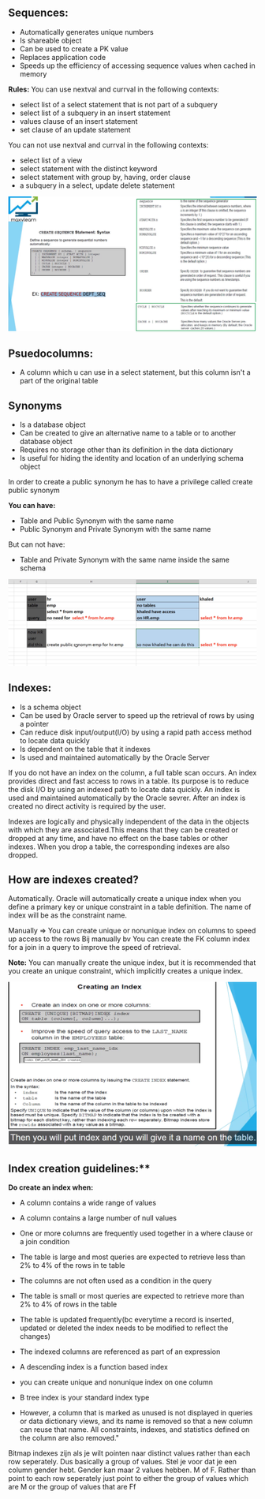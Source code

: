 ## Sequences:
- Automatically generates unique numbers
- Is shareable object
- Can be used to create a PK value
- Replaces application code
- Speeds up the efficiency of accessing sequence values when cached in memory


**Rules:**
You can use nextval and currval in the following contexts:
- select list of a select statement that is not part of a subquery
- select list of a subquery in an insert statement
- values clause of an insert statement
- set clause of an update statement

You can not use nextval and currval in the following contexts:
- select list of a view
- select statement with the distinct keyword
- select statement with group by, having, order clause
- a subquery in a select, update delete statement

![Alt text](../resources/sequences.png)



## Psuedocolumns:
- A column which u can use in a select statement, but this column isn't a part of the original table







## Synonyms

- Is a database object
- Can be created to give an alternative name to a table or to another database object
- Requires no storage other than its definition in the data dictionary
- Is useful for hiding the identity and location of an underlying schema object

In order to create a public synonym he has to have a privilege called create public synonym

**You can have:**
- Table and Public Synonym with the same name
- Public Synonym and Private Synonym with the same name

But can not have:
- Table and Private Synonym with the same name inside the same schema


![Alt text](../resources/synonyms.png)


## Indexes:
- Is a schema object
- Can be used by Oracle server to speed up the retrieval of rows by using a pointer
- Can reduce disk input/output(I/O) by using a rapid path access method to locate data quickly
- Is dependent on the table that it indexes
- Is used and maintained automatically by the Oracle Server


If you do not have an index on the column, a full table scan occurs. An index provides direct and fast access to rows in a table. Its purpose is to reduce the disk I/O by using an indexed path to locate data quickly. An index is used and maintained automatically by the Oracle sevrer. After an index is created no direct activity is required by the user.

Indexes are logically and physically independent of the data in the objects with which they are associated.This means that they can be created or dropped at any time, and have no effect on the base tables or other indexes. 
When you drop a table, the corresponding indexes are also dropped. 

## How are indexes created?
Automatically. Oracle will automatically create a unique index when you define a primary key or unique constraint in a table definition.
The name of index will be as the constraint name. 

Manually => You can create unique or nonunique index on columns to speed up access to the rows
Bij manually bv You can create the FK column index for a join in a query to improve the speed of retrieval.

**Note:** You can manually create the unique index, but it is recommended that you create an unique constraint, 
which implicitly creates a unique index.


![Alt text](../resources/indexes.png)


## Index creation guidelines:**
**Do create an index when:**
- A column contains a wide range of values
- A column contains a large number of null values
- One or more columns are frequently used together in a where clause or a join condition
- The table is large and most queries are expected to retrieve less than 2% to 4% of the rows in te table


- The columns are not often used as a condition in the query
- The table is small or most queries are expected to retrieve more than 2% to 4% of rows in the table
- The table is updated frequently(bc everytime a record is inserted, updated or deleted the index needs to be modified to reflect the changes)
- The indexed columns are referenced as part of an expression
- A descending index is a function based index
- you can create unique and nonunique index on one column
- B tree index is your standard index type
- However, a column that is marked as unused is not displayed in queries or data dictionary views, and its name is removed so that a new column can reuse that name. All constraints, indexes, and statistics defined on the column are also removed."


Bitmap indexes zijn als je wilt pointen naar distinct values rather than each row seperately. Dus basically a group of values. Stel je
voor dat je een column gender hebt. Gender kan maar 2 values hebben. M of F. Rather than point to each row seperately just point to
either the group of values which are M or the group of values that are Ff


